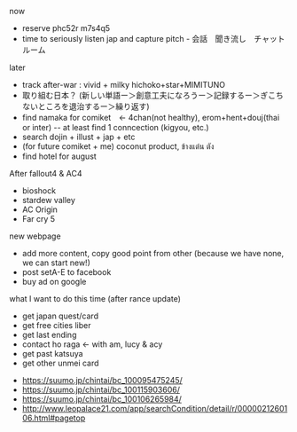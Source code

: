 now
- reserve phc52r m7s4q5
- time to seriously listen jap and capture pitch - 会話　聞き流し　チャットルーム

later
- track after-war : vivid + milky hichoko+star+MIMITUNO
- 取り組む日本？ (新しい単語ー＞創意工夫になろうー＞記録するー＞ぎこちないところを退治するー＞繰り返す)
- find namaka for comiket　<- 4chan(not healthy), erom+hent+douj(thai or inter) -- at least find 1 conncection (kigyou, etc.)
- search dojin + illust + jap + etc
- (for future comiket + me) coconut product, ข้างแต๋น ตัง
- find hotel for august

After fallout4 & AC4
- bioshock
- stardew valley 
- AC Origin
- Far cry 5

new webpage
- add more content, copy good point from other (because we have none, we can start new!)
- post setA-E to facebook
- buy ad on google

what I want to do this time (after rance update)
* get japan quest/card
* get free cities liber
* get last ending
* contact ho raga <- with am, lucy & acy
* get past katsuya
* get other unmei card

- https://suumo.jp/chintai/bc_100095475245/
- https://suumo.jp/chintai/bc_100115903606/
- https://suumo.jp/chintai/bc_100106265984/
- http://www.leopalace21.com/app/searchCondition/detail/r/0000021260106.html#pagetop

